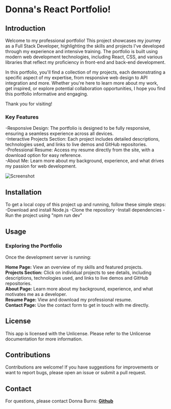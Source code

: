 # Donna's React Portfolio!

## Introduction

Welcome to my professional portfolio! This project showcases my journey as a Full Stack Developer, highlighting the skills and projects I've developed through my experience and intensive training. The portfolio is built using modern web development technologies, including React, CSS, and various libraries that reflect my proficiency in front-end and back-end development.

In this portfolio, you'll find a collection of my projects, each demonstrating a specific aspect of my expertise, from responsive web design to API integration and more. Whether you're here to learn more about my work, get inspired, or explore potential collaboration opportunities, I hope you find this portfolio informative and engaging.

Thank you for visiting!

### Key Features

-Responsive Design: The portfolio is designed to be fully responsive, ensuring a seamless experience across all devices.<br>
-Interactive Projects Section: Each project includes detailed descriptions, technologies used, and links to live demos and GitHub repositories.<br>
-Professional Resume: Access my resume directly from the site, with a download option for easy reference.<br>
-About Me: Learn more about my background, experience, and what drives my passion for web development.<br>

![Screenshot](./src/assets/graphics/readmeimg.png)

## Installation

To get a local copy of this project up and running, follow these simple steps:<br>
-Download and install Node.js
-Clone the repository
-Install dependencies
-Run the project using "npm run dev"

## Usage

### Exploring the Portfolio

Once the development server is running:<br>

**Home Page:** View an overview of my skills and featured projects.<br>
**Projects Section:** Click on individual projects to see details, including descriptions, technologies used, and links to live demos and GitHub repositories.<br>
**About Page:** Learn more about my background, experience, and what motivates me as a developer.<br>
**Resume Page:** View and download my professional resume.<br>
**Contact Page:** Use the contact form to get in touch with me directly.

## License

This app is licensed with the Unlicense. Please refer to the Unlicense documentation for more information.

## Contributions

Contributions are welcome! If you have suggestions for improvements or want to report bugs, please open an issue or submit a pull request.

## Contact

For questions, please contact Donna Burns: **[Github](https://github.com/donnacancode)**
